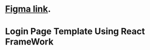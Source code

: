 # [Figma link](https://www.figma.com/file/B07dafhAnpDaGddLC1zJaX/Login-Page-Design).

# Login Page Template Using React FrameWork
